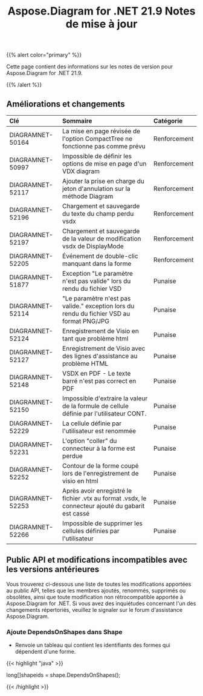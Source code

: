 ﻿---
title: Aspose.Diagram for .NET 21.9 Notes de mise à jour
type: docs
weight: 4
url: /fr/net/aspose-diagram-for-net-21-9-release-notes/
---
{{% alert color="primary" %}} 

Cette page contient des informations sur les notes de version pour Aspose.Diagram for .NET 21.9.

{{% /alert %}} 
## **Améliorations et changements**

|**Clé**|**Sommaire**|**Catégorie**|
|:- |:- |:- |
|DIAGRAMNET-50164|La mise en page révisée de l'option CompactTree ne fonctionne pas comme prévu|Renforcement|
|DIAGRAMNET-50997|Impossible de définir les options de mise en page d'un VDX diagram|Renforcement|
|DIAGRAMNET-52117|Ajouter la prise en charge du jeton d'annulation sur la méthode Diagram|Renforcement|
|DIAGRAMNET-52196|Chargement et sauvegarde du texte du champ perdu vsdx|Renforcement|
|DIAGRAMNET-52197|Chargement et sauvegarde de la valeur de modification vsdx de DisplayMode|Renforcement|
|DIAGRAMNET-52205|Événement de double-clic manquant dans la forme|Renforcement|
|DIAGRAMNET-51877|Exception "Le paramètre n'est pas valide" lors du rendu du fichier VSD|Punaise|
|DIAGRAMNET-52114|"Le paramètre n'est pas valide." exception lors du rendu du fichier VSD au format PNG/JPG|Punaise|
|DIAGRAMNET-52124|Enregistrement de Visio en tant que problème html|Punaise|
|DIAGRAMNET-52127|Enregistrement de Visio avec des lignes d'assistance au problème HTML|Punaise|
|DIAGRAMNET-52148|VSDX en PDF - Le texte barré n'est pas correct en PDF|Punaise|
|DIAGRAMNET-52150|Impossible d'extraire la valeur de la formule de cellule définie par l'utilisateur CONT.|Punaise|
|DIAGRAMNET-52229|La cellule définie par l'utilisateur est renommée|Punaise|
|DIAGRAMNET-52231|L'option "coller" du connecteur à la forme est perdue|Punaise|
|DIAGRAMNET-52252|Contour de la forme coupé lors de l'enregistrement de visio en html|Punaise|
|DIAGRAMNET-52253|Après avoir enregistré le fichier .vtx au format .vsdx, le connecteur ajouté du gabarit est cassé|Punaise|
|DIAGRAMNET-52266|Impossible de supprimer les cellules définies par l'utilisateur|Punaise|

## **Public API et modifications incompatibles avec les versions antérieures**
Vous trouverez ci-dessous une liste de toutes les modifications apportées au public API, telles que les membres ajoutés, renommés, supprimés ou obsolètes, ainsi que toute modification non rétrocompatible apportée à Aspose.Diagram for .NET. Si vous avez des inquiétudes concernant l'un des changements répertoriés, veuillez le signaler sur le forum d'assistance Aspose.Diagram.

### **Ajoute DependsOnShapes dans Shape**
- Renvoie un tableau qui contient les identifiants des formes qui dépendent d'une forme.



{{< highlight "java" >}}

long[]shapeids = shape.DependsOnShapes();

{{< /highlight >}}



